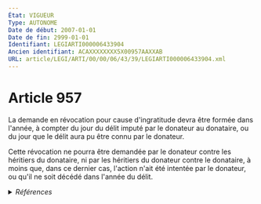 ```yaml
---
État: VIGUEUR
Type: AUTONOME
Date de début: 2007-01-01
Date de fin: 2999-01-01
Identifiant: LEGIARTI000006433904
Ancien identifiant: ACAXXXXXXXX5X00957AAXXAB
URL: article/LEGI/ARTI/00/00/06/43/39/LEGIARTI000006433904.xml
---
```


<h1>Article 957</h1>

La demande en révocation pour cause d'ingratitude devra être formée dans
l'année, à compter du jour du délit imputé par le donateur au donataire, ou du
jour que le délit aura pu être connu par le donateur.<br />

Cette révocation ne pourra être demandée par le donateur contre les héritiers du
donataire, ni par les héritiers du donateur contre le donataire, à moins que,
dans ce dernier cas, l'action n'ait été intentée par le donateur, ou qu'il ne
soit décédé dans l'année du délit.


<details>
  <summary><em>Références</em></summary>

  <h2>Articles faisant référence à l'article</h2>
  
  <ul>
    <li>
      <a href="https://legal.tricoteuses.fr//redirection/LEGIARTI000006284843?vers=git&vers=legifrance">LOI n° 2006-728 du 23 juin 2006 portant réforme des successions et des libéralités - article 9 ENTIEREMENT_MODIF</a> MODIFICATION cible
    </li>
  </ul>
  
  <h2>Références faites par l'article</h2>
  
  <ul>
    <li>
      CODIFICATION source Loi 1803-05-03
    </li>
    <li>
      2006-06-23 MODIFICATION source <a href="https://legal.tricoteuses.fr//redirection/LEGIARTI000006284843?vers=git&vers=legifrance">LOI n° 2006-728 du 23 juin 2006 portant réforme des successions et des libéralités - article 9 ENTIEREMENT_MODIF</a>
    </li>
  </ul>
</details>
